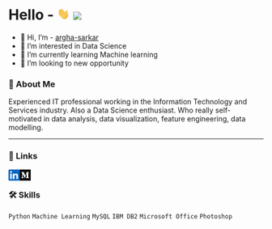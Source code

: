 


# Hello - <img src="https://raw.githubusercontent.com/argha-sarkar/argha-sarkar/main/ImageFolder/hand.gif" width="25px"> ![](https://visitor-badge.glitch.me/badge?page_id=argha-sarkar.argha-sarkar)

- 👋 Hi, I’m - [argha-sarkar](https://awesomeopensource.com/project/elangosundar/awesome-README-templates)
- 👀 I’m interested in Data Science
- 🌱 I’m currently learning Machine learning
- 💞️ I’m looking to new opportunity

### 🚀 About Me
Experienced IT professional working in the Information Technology 
and Services industry. Also a Data Science enthusiast. 
Who really self-motivated in data analysis, data visualization, 
feature engineering, data modelling.
<hr>

### 🔗 Links
<a href="https://www.linkedin.com/in/arghasarkar/">
  <img align="left" alt="Argha's LinkedIN" width="22px" src="https://raw.githubusercontent.com/argha-sarkar/argha-sarkar/a3bdee193bd7bfc401e6b86e0e414eac7a237165/ImageFolder/logo/linkedin.svg" />
</a>

<a href="https://medium.com/@arghasarkar5373/">
  <img align="left" alt="Argha's Medium" width="22px" src="https://raw.githubusercontent.com/argha-sarkar/argha-sarkar/main/ImageFolder/logo/medium-logo-93CDCF6451-seeklogo.com.png" />
</a>

<br>

### 🛠 Skills
`Python`
`Machine Learning` 
`MySQL` 
`IBM DB2` 
`Microsoft Office` 
`Photoshop`

